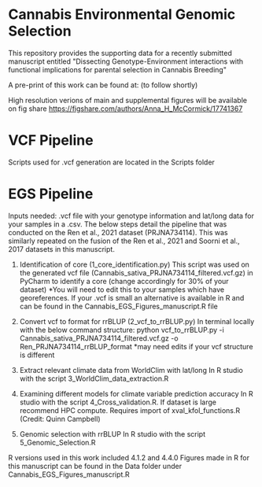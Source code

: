 # Cannabis Environmental Genomic Selection

This repository provides the supporting data for a recently submitted manuscript entitled "Dissecting Genotype-Environment interactions with functional implications for parental selection in Cannabis Breeding"

A pre-print of this work can be found at: (to follow shortly)

High resolution verions of main and supplemental figures will be available on fig share https://figshare.com/authors/Anna_H_McCormick/17741367

# VCF Pipeline
Scripts used for .vcf generation are located in the Scripts folder 

# EGS Pipeline 

Inputs needed: .vcf file with your genotype information and lat/long data for your samples in a .csv.
The below steps detail the pipeline that was conducted on the Ren et al., 2021 dataset (PRJNA734114). This was similarly repeated on the fusion of the Ren et al., 2021 and Soorni et al., 2017 datasets in this manuscript.  

1. Identification of core (1_core_identification.py)
   This script was used on the generated vcf file (Cannabis_sativa_PRJNA734114_filtered.vcf.gz) in PyCharm to identify a core (change accordingly for 30% of your dataset)
   *You will need to edit this to your samples which have georeferences. If your .vcf is small an alternative is available in R and can be found in the Cannabis_EGS_Figures_manuscript.R file
   
2. Convert vcf to format for rrBLUP (2_vcf_to_rrBLUP.py)
   In terminal locally with the below command structure:
   python vcf_to_rrBLUP.py -i Cannabis_sativa_PRJNA734114_filtered.vcf.gz -o Ren_PRJNA734114_rrBLUP_format
   *may need edits if your vcf structure is different
   
3. Extract relevant climate data from WorldClim with lat/long
   In R studio with the script 3_WorldClim_data_extraction.R

4. Examining different models for climate variable prediction accuracy
   In R studio with the script 4_Cross_validation.R. If dataset is large recommend HPC compute. Requires import of xval_kfol_functions.R (Credit: Quinn Campbell)
   
5. Genomic selection with rrBLUP
   In R studio with the script 5_Genomic_Selection.R

R versions used in this work included 4.1.2 and 4.4.0
Figures made in R for this manuscript can be found in the Data folder under Cannabis_EGS_Figures_manuscript.R 


